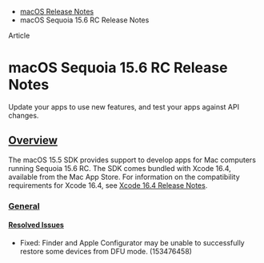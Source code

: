 - [macOS Release Notes](https://developer.apple.com/documentation/macos-release-notes)
- macOS Sequoia 15.6 RC Release Notes

Article

# macOS Sequoia 15.6 RC Release Notes

Update your apps to use new features, and test your apps against API changes.

## [Overview](https://developer.apple.com/documentation/macos-release-notes/macos-15_6-release-notes#Overview)

The macOS 15.5 SDK provides support to develop apps for Mac computers running Sequoia 15.6 RC. The SDK comes bundled with Xcode 16.4, available from the Mac App Store. For information on the compatibility requirements for Xcode 16.4, see [Xcode 16.4 Release Notes](https://developer.apple.com/documentation/Xcode-Release-Notes/xcode-16_4-release-notes).

### [General](https://developer.apple.com/documentation/macos-release-notes/macos-15_6-release-notes#General)

#### [Resolved Issues](https://developer.apple.com/documentation/macos-release-notes/macos-15_6-release-notes#Resolved-Issues)

- Fixed: Finder and Apple Configurator may be unable to successfully restore some devices from DFU mode. (153476458)
